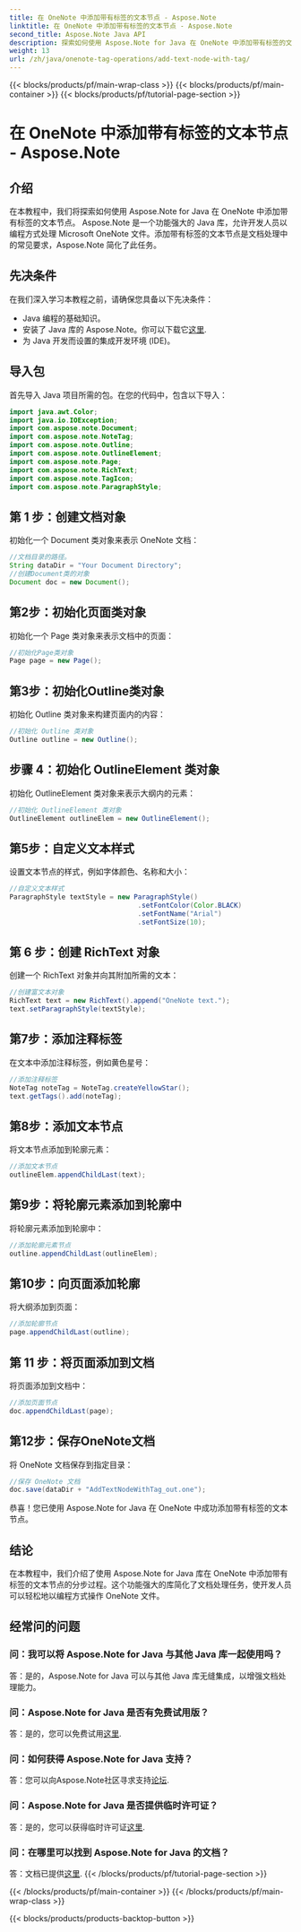 ```yaml
---
title: 在 OneNote 中添加带有标签的文本节点 - Aspose.Note
linktitle: 在 OneNote 中添加带有标签的文本节点 - Aspose.Note
second_title: Aspose.Note Java API
description: 探索如何使用 Aspose.Note for Java 在 OneNote 中添加带有标签的文本节点。简单、高效且对开发人员友好。立即下载库！
weight: 13
url: /zh/java/onenote-tag-operations/add-text-node-with-tag/
---
```


{{< blocks/products/pf/main-wrap-class >}}
{{< blocks/products/pf/main-container >}}
{{< blocks/products/pf/tutorial-page-section >}}

# 在 OneNote 中添加带有标签的文本节点 - Aspose.Note

## 介绍
在本教程中，我们将探索如何使用 Aspose.Note for Java 在 OneNote 中添加带有标签的文本节点。 Aspose.Note 是一个功能强大的 Java 库，允许开发人员以编程方式处理 Microsoft OneNote 文件。添加带有标签的文本节点是文档处理中的常见要求，Aspose.Note 简化了此任务。
## 先决条件
在我们深入学习本教程之前，请确保您具备以下先决条件：
- Java 编程的基础知识。
- 安装了 Java 库的 Aspose.Note。你可以下载它[这里](https://releases.aspose.com/note/java/).
- 为 Java 开发而设置的集成开发环境 (IDE)。
## 导入包
首先导入 Java 项目所需的包。在您的代码中，包含以下导入：
```java
import java.awt.Color;
import java.io.IOException;
import com.aspose.note.Document;
import com.aspose.note.NoteTag;
import com.aspose.note.Outline;
import com.aspose.note.OutlineElement;
import com.aspose.note.Page;
import com.aspose.note.RichText;
import com.aspose.note.TagIcon;
import com.aspose.note.ParagraphStyle;
```
## 第 1 步：创建文档对象
初始化一个 Document 类对象来表示 OneNote 文档：
```java
//文档目录的路径。
String dataDir = "Your Document Directory";
//创建Document类的对象
Document doc = new Document();
```
## 第2步：初始化页面类对象
初始化一个 Page 类对象来表示文档中的页面：
```java
//初始化Page类对象
Page page = new Page();
```
## 第3步：初始化Outline类对象
初始化 Outline 类对象来构建页面内的内容：
```java
//初始化 Outline 类对象
Outline outline = new Outline();
```
## 步骤 4：初始化 OutlineElement 类对象
初始化 OutlineElement 类对象来表示大纲内的元素：
```java
//初始化 OutlineElement 类对象
OutlineElement outlineElem = new OutlineElement();
```
## 第5步：自定义文本样式
设置文本节点的样式，例如字体颜色、名称和大小：
```java
//自定义文本样式
ParagraphStyle textStyle = new ParagraphStyle()
                                .setFontColor(Color.BLACK)
                                .setFontName("Arial")
                                .setFontSize(10);
```
## 第 6 步：创建 RichText 对象
创建一个 RichText 对象并向其附加所需的文本：
```java
//创建富文本对象
RichText text = new RichText().append("OneNote text.");
text.setParagraphStyle(textStyle);
```
## 第7步：添加注释标签
在文本中添加注释标签，例如黄色星号：
```java
//添加注释标签
NoteTag noteTag = NoteTag.createYellowStar();
text.getTags().add(noteTag);
```
## 第8步：添加文本节点
将文本节点添加到轮廓元素：
```java
//添加文本节点
outlineElem.appendChildLast(text);
```
## 第9步：将轮廓元素添加到轮廓中
将轮廓元素添加到轮廓中：
```java
//添加轮廓元素节点
outline.appendChildLast(outlineElem);
```
## 第10步：向页面添加轮廓
将大纲添加到页面：
```java
//添加轮廓节点
page.appendChildLast(outline);
```
## 第 11 步：将页面添加到文档
将页面添加到文档中：
```java
//添加页面节点
doc.appendChildLast(page);
```
## 第12步：保存OneNote文档
将 OneNote 文档保存到指定目录：
```java
//保存 OneNote 文档
doc.save(dataDir + "AddTextNodeWithTag_out.one");
```
恭喜！您已使用 Aspose.Note for Java 在 OneNote 中成功添加带有标签的文本节点。
## 结论
在本教程中，我们介绍了使用 Aspose.Note for Java 库在 OneNote 中添加带有标签的文本节点的分步过程。这个功能强大的库简化了文档处理任务，使开发人员可以轻松地以编程方式操作 OneNote 文件。
## 经常问的问题
### 问：我可以将 Aspose.Note for Java 与其他 Java 库一起使用吗？
答：是的，Aspose.Note for Java 可以与其他 Java 库无缝集成，以增强文档处理能力。
### 问：Aspose.Note for Java 是否有免费试用版？
答：是的，您可以免费试用[这里](https://releases.aspose.com/).
### 问：如何获得 Aspose.Note for Java 支持？
答：您可以向Aspose.Note社区寻求支持[论坛](https://forum.aspose.com/c/note/28).
### 问：Aspose.Note for Java 是否提供临时许可证？
答：是的，您可以获得临时许可证[这里](https://purchase.aspose.com/temporary-license/).
### 问：在哪里可以找到 Aspose.Note for Java 的文档？
答：文档已提供[这里](https://reference.aspose.com/note/java/).
{{< /blocks/products/pf/tutorial-page-section >}}

{{< /blocks/products/pf/main-container >}}
{{< /blocks/products/pf/main-wrap-class >}}

{{< blocks/products/products-backtop-button >}}
